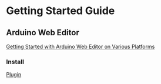 # Getting Started Guide

## Arduino Web Editor

[Getting Started with Arduino Web Editor on Various Platforms](https://create.arduino.cc/projecthub/Arduino_Genuino/getting-started-with-arduino-web-editor-on-various-platforms-4b3e4a)

### Install

[Plugin](https://github.com/arduino/arduino-create-agent)

